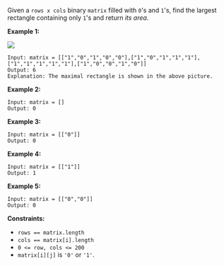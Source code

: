 Given a `rows x cols` binary `matrix` filled with `0`'s and `1`'s, find the
largest rectangle containing only `1`'s and return _its area_.



**Example 1:**

![](https://assets.leetcode.com/uploads/2020/09/14/maximal.jpg)

    
    
    Input: matrix = [["1","0","1","0","0"],["1","0","1","1","1"],["1","1","1","1","1"],["1","0","0","1","0"]]
    Output: 6
    Explanation: The maximal rectangle is shown in the above picture.
    

**Example 2:**

    
    
    Input: matrix = []
    Output: 0
    

**Example 3:**

    
    
    Input: matrix = [["0"]]
    Output: 0
    

**Example 4:**

    
    
    Input: matrix = [["1"]]
    Output: 1
    

**Example 5:**

    
    
    Input: matrix = [["0","0"]]
    Output: 0
    



**Constraints:**

  * `rows == matrix.length`
  * `cols == matrix[i].length`
  * `0 <= row, cols <= 200`
  * `matrix[i][j]` is `'0'` or `'1'`.

